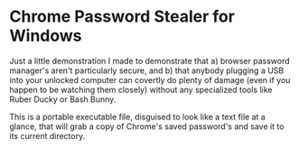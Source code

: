 # Chrome Password Stealer for Windows

Just a little demonstration I made to demonstrate that a) browser password manager's aren't particularly secure, and b) that anybody plugging a USB into your unlocked computer can covertly do plenty of damage (even if you happen to be watching them closely) without any specialized tools like Ruber Ducky or Bash Bunny.

This is a portable executable file, disguised to look like a text file at a glance, that will grab a copy of Chrome's saved password's and save it to its current directory.
